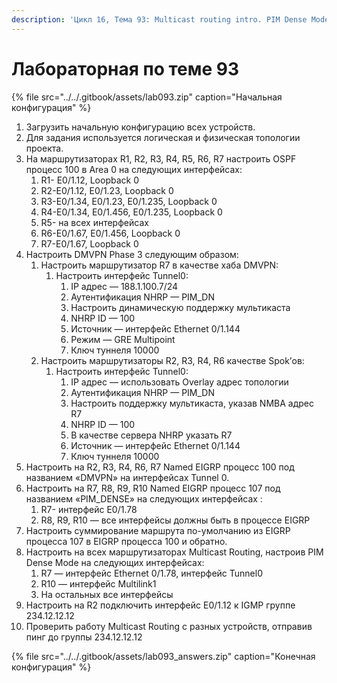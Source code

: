 ```yaml
---
description: 'Цикл 16, Тема 93: Multicast routing intro. PIM Dense Mode'
---
```


# Лабораторная по теме 93

{% file src="../../.gitbook/assets/lab093.zip" caption="Начальная конфигурация" %}

1. Загрузить начальную конфигурацию всех устройств.
2. Для задания используется логическая и физическая топологии проекта.
3. На маршрутизаторах R1, R2, R3, R4, R5, R6, R7 настроить OSPF процесс 100 в Аrea 0 на следующих интерфейсах:
   1. R1- E0/1.12, Loopback 0
   2. R2-E0/1.12, E0/1.23, Loopback 0
   3. R3-E0/1.34, E0/1.23, E0/1.235, Loopback 0
   4. R4-E0/1.34, E0/1.456, E0/1.235, Loopback 0
   5. R5- на всех интерфейсах
   6. R6-E0/1.67, E0/1.456, Loopback 0
   7. R7-E0/1.67, Loopback 0
4. Настроить DMVPN Phase 3 следующим образом:
   1. Настроить маршрутизатор R7 в качестве хаба DMVPN:
      1. Настроить интерфейс Tunnel0:
         1. IP адрес — 188.1.100.7/24
         2. Аутентификация NHRP — PIM\_DN
         3. Настроить динамическую поддержку мультикаста
         4. NHRP ID — 100
         5. Источник — интерфейс Ethernet 0/1.144
         6. Режим — GRE Multipoint
         7. Ключ туннеля 10000
   2. Настроить маршрутизаторы R2, R3, R4, R6 качеcтве Spok’ов:
      1. Настроить интерфейс Tunnel0:
         1. IP адрес — использовать Overlay адрес топологии
         2. Аутентификация NHRP — PIM\_DN
         3. Настроить поддержку мультикаста, указав NMBA адрес R7
         4. NHRP ID — 100
         5. В качестве сервера NHRP указать R7
         6. Источник — интерфейс Ethernet 0/1.144
         7. Ключ туннеля 10000
5. Настроить на R2, R3, R4, R6, R7 Named EIGRP процесс 100 под названием «DMVPN» на интерфейсах Tunnel 0.
6. Настроить на R7, R8, R9, R10 Named EIGRP процесс 107 под названием «PIM\_DENSE» на следующих интерфейсах :
   1. R7- интерфейс E0/1.78
   2. R8, R9, R10 — все интерфейсы должны быть в процессе EIGRP
7. Настроить суммирование маршрута по-умолчанию из EIGRP процесса 107 в EIGRP процесса 100 и обратно.
8. Настроить на всех маршрутизаторах Multicast Routing, настроив PIM Dense Mode на следующих интерфейсах:
   1. R7 — интерфейс Ethernet 0/1.78, интерфейс Tunnel0
   2. R10 — интерфейс Multilink1
   3. На остальных все интерфейсы
9. Настроить на R2 подключить интерфейс E0/1.12 к IGMP группе 234.12.12.12
10. Проверить работу Multicast Routing с разных устройств, отправив пинг до группы 234.12.12.12

{% file src="../../.gitbook/assets/lab093\_answers.zip" caption="Конечная конфигурация" %}

